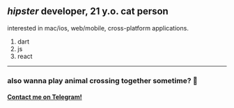 ## *hipster* developer, 21 y.o. cat person

interested in mac/ios, web/mobile, cross-platform applications.

1. dart
2. js
3. react

---
### also wanna play animal crossing together sometime? 👀

#### [Contact me on Telegram!](https://t.me/flutter_devq)
